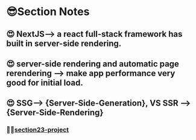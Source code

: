# 😎Section Notes

## 😍 NextJS--> a react full-stack framework has built in server-side rendering.

## 😍 server-side rendering and automatic page rerendering --> make app performance very good for initial load.

## 😍 SSG--> {Server-Side-Generation}, VS SSR --> {Server-Side-Rendering}

### 🐳🐳[section23-project](https://nextjs-project-ashen-beta.vercel.app/)
